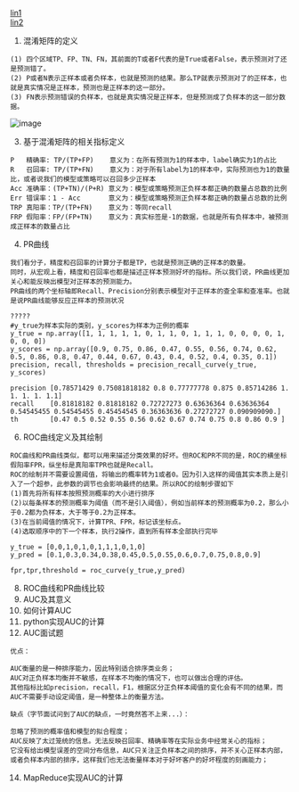 [lin1](https://zhuanlan.zhihu.com/p/360765777)  
[lin2](https://zhuanlan.zhihu.com/p/361214293)

1. 混淆矩阵的定义
```
(1) 四个区域TP、FP、TN、FN，其前面的T或者F代表的是True或者False，表示预测对了还是预测错了。
(2) P或者N表示正样本或者负样本，也就是预测的结果。那么TP就表示预测对了的正样本，也就是真实情况是正样本，预测也是正样本的这一部分。
(3) FN表示预测错误的负样本，也就是真实情况是正样本，但是预测成了负样本的这一部分数据。
```
![image](https://github.com/Hlufies/Algorithm_Learning/assets/130231524/ca2cef14-e5b9-4a64-964d-c848d275ad66)

3. 基于混淆矩阵的相关指标定义
```
P   精确率: TP/(TP+FP)    意义为：在所有预测为1的样本中，label确实为1的占比
R   召回率: TP/(TP+FN)    意义为：对于所有label为1的样本中，实际预测也为1的数量比，或者说我们的模型或策略可以召回多少正样本
Acc 准确率：(TP+TN)/(P+R) 意义为：模型或策略预测正负样本都正确的数量占总数的比例
Err 错误率：1 - Acc       意义为：模型或策略预测正负样本都正确的数量占总数的比例
TRP 真阳率：TP/(TP+FN)    意义为：等同recall
FRP 假阳率：FP/(FP+TN)    意义为：真实标签是-1的数据，也就是所有负样本中，被预测成正样本的数量占比
```
4. PR曲线
```
我们看分子，精度和召回率的计算分子都是TP，也就是预测正确的正样本的数量。
同时，从宏观上看，精度和召回率也都是描述正样本预测好坏的指标。所以我们说，PR曲线更加关心和能反映出模型对正样本的预测能力。
PR曲线的两个坐标轴即Recall、Precision分别表示模型对于正样本的查全率和查准率。也就是说PR曲线能够反应正样本的预测状况
```
```
?????
#y_true为样本实际的类别，y_scores为样本为正例的概率
y_true = np.array([1, 1, 1, 1, 1, 0, 1, 1, 0, 1, 1, 1, 0, 0, 0, 0, 1, 0, 0, 0])
y_scores = np.array([0.9, 0.75, 0.86, 0.47, 0.55, 0.56, 0.74, 0.62, 0.5, 0.86, 0.8, 0.47, 0.44, 0.67, 0.43, 0.4, 0.52, 0.4, 0.35, 0.1])
precision, recall, thresholds = precision_recall_curve(y_true, y_scores)

precision [0.78571429 0.75081818182 0.8 0.77777778 0.875 0.85714286 1. 1. 1. 1. 1.1]
recall    [0.81818182 0.81818182 0.72727273 0.63636364 0.63636364 0.54545455 0.54545455 0.45454545 0.36363636 0.27272727 0.090909090.]
th        [0.47 0.5 0.52 0.55 0.56 0.62 0.67 0.74 0.75 0.8 0.86 0.9 ]
```
6. ROC曲线定义及其绘制
```
ROC曲线和PR曲线类似，都可以用来描述分类效果的好坏。但ROC和PR不同的是，ROC的横坐标假阳率FPR，纵坐标是真阳率TPR也就是Recall。
ROC的绘制并不需要设置阈值，将输出的概率转为1或者0。因为引入这样的阈值其实本质上是引入了一个超参，此参数的调节也会影响最终的结果。所以ROC的绘制步骤如下
(1)首先将所有样本按照预测概率的大小进行排序
(2)以每条样本的预测概率为阈值（而不是引入阈值），例如当前样本的预测概率为0.2，那么小于0.2都为负样本，大于等于0.2为正样本。
(3)在当前阈值的情况下，计算TPR、FPR，标记该坐标点。
(4)选取顺序中的下一个样本，执行2操作，直到所有样本全部执行完毕
```
```
y_true = [0,0,1,0,1,0,1,1,1,0,1,0]
y_pred = [0.1,0.3,0.34,0.38,0.45,0.5,0.55,0.6,0.7,0.75,0.8,0.9]

fpr,tpr,threshold = roc_curve(y_true,y_pred)
```
8. ROC曲线和PR曲线比较
9. AUC及其意义
10. 如何计算AUC
11. python实现AUC的计算
12. AUC面试题
```
优点：

AUC衡量的是一种排序能力，因此特别适合排序类业务；
AUC对正负样本均衡并不敏感，在样本不均衡的情况下，也可以做出合理的评估。
其他指标比如precision，recall，F1，根据区分正负样本阈值的变化会有不同的结果，而AUC不需要手动设定阈值，是一种整体上的衡量方法。

缺点（字节面试问到了AUC的缺点，一时竟然答不上来...）：

忽略了预测的概率值和模型的拟合程度；
AUC反映了太过笼统的信息。无法反映召回率、精确率等在实际业务中经常关心的指标；
它没有给出模型误差的空间分布信息，AUC只关注正负样本之间的排序，并不关心正样本内部，或者负样本内部的排序，这样我们也无法衡量样本对于好坏客户的好坏程度的刻画能力；
```
14. MapReduce实现AUC的计算
